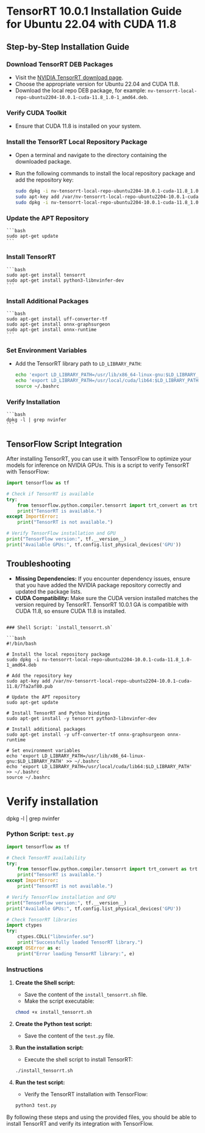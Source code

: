 # TensorRT 10.0.1 Installation Guide for Ubuntu 22.04 with CUDA 11.8

## Step-by-Step Installation Guide

### Download TensorRT DEB Packages
- Visit the [NVIDIA TensorRT download page](https://developer.nvidia.com/nvidia-tensorrt-download).
- Choose the appropriate version for Ubuntu 22.04 and CUDA 11.8.
- Download the local repo DEB package, for example: `nv-tensorrt-local-repo-ubuntu2204-10.0.1-cuda-11.8_1.0-1_amd64.deb`.

### Verify CUDA Toolkit
- Ensure that CUDA 11.8 is installed on your system.

### Install the TensorRT Local Repository Package
- Open a terminal and navigate to the directory containing the downloaded package.
- Run the following commands to install the local repository package and add the repository key:

    ```bash
    sudo dpkg -i nv-tensorrt-local-repo-ubuntu2204-10.0.1-cuda-11.8_1.0-1_amd64.deb
    sudo apt-key add /var/nv-tensorrt-local-repo-ubuntu2204-10.0.1-cuda-11.8/2C63AABB.pub
    sudo dpkg -i nv-tensorrt-local-repo-ubuntu2204-10.0.1-cuda-11.8_1.0-1_amd64.deb
    ```

### Update the APT Repository

    ```bash
    sudo apt-get update
    ```

### Install TensorRT

    ```bash
    sudo apt-get install tensorrt
    sudo apt-get install python3-libnvinfer-dev
    ```

### Install Additional Packages

    ```bash
    sudo apt-get install uff-converter-tf
    sudo apt-get install onnx-graphsurgeon
    sudo apt-get install onnx-runtime
    ```
    
### Set Environment Variables
- Add the TensorRT library path to `LD_LIBRARY_PATH`:

    ```bash
    echo 'export LD_LIBRARY_PATH=/usr/lib/x86_64-linux-gnu:$LD_LIBRARY_PATH' >> ~/.bashrc
    echo 'export LD_LIBRARY_PATH=/usr/local/cuda/lib64:$LD_LIBRARY_PATH' >> ~/.bashrc
    source ~/.bashrc
    ```
    
### Verify Installation

    ```bash
    dpkg -l | grep nvinfer
    ```


## TensorFlow Script Integration

After installing TensorRT, you can use it with TensorFlow to optimize your models for inference on NVIDIA GPUs. This is a script to verify TensorRT with TensorFlow:

```python
import tensorflow as tf

# Check if TensorRT is available
try:
    from tensorflow.python.compiler.tensorrt import trt_convert as trt
    print("TensorRT is available.")
except ImportError:
    print("TensorRT is not available.")

# Verify TensorFlow installation and GPU
print("TensorFlow version:", tf.__version__)
print("Available GPUs:", tf.config.list_physical_devices('GPU'))
```

## Troubleshooting
- **Missing Dependencies:** If you encounter dependency issues, ensure that you have added the NVIDIA package repository correctly and updated the package lists.
- **CUDA Compatibility:** Make sure the CUDA version installed matches the version required by TensorRT. TensorRT 10.0.1 GA is compatible with CUDA 11.8, so ensure CUDA 11.8 is installed.
```

### Shell Script: `install_tensorrt.sh`

```bash
#!/bin/bash

# Install the local repository package
sudo dpkg -i nv-tensorrt-local-repo-ubuntu2204-10.0.1-cuda-11.8_1.0-1_amd64.deb

# Add the repository key
sudo apt-key add /var/nv-tensorrt-local-repo-ubuntu2204-10.0.1-cuda-11.8/7fa2af80.pub

# Update the APT repository
sudo apt-get update

# Install TensorRT and Python bindings
sudo apt-get install -y tensorrt python3-libnvinfer-dev

# Install additional packages
sudo apt-get install -y uff-converter-tf onnx-graphsurgeon onnx-runtime

# Set environment variables
echo 'export LD_LIBRARY_PATH=/usr/lib/x86_64-linux-gnu:$LD_LIBRARY_PATH' >> ~/.bashrc
echo 'export LD_LIBRARY_PATH=/usr/local/cuda/lib64:$LD_LIBRARY_PATH' >> ~/.bashrc
source ~/.bashrc
```

# Verify installation
dpkg -l | grep nvinfer



### Python Script: `test.py`

```python
import tensorflow as tf

# Check TensorRT availability
try:
    from tensorflow.python.compiler.tensorrt import trt_convert as trt
    print("TensorRT is available.")
except ImportError:
    print("TensorRT is not available.")

# Verify TensorFlow installation and GPU
print("TensorFlow version:", tf.__version__)
print("Available GPUs:", tf.config.list_physical_devices('GPU'))

# Check TensorRT libraries
import ctypes
try:
    ctypes.CDLL("libnvinfer.so")
    print("Successfully loaded TensorRT library.")
except OSError as e:
    print("Error loading TensorRT library:", e)
```

### Instructions

1. **Create the Shell script:**
    - Save the content of the `install_tensorrt.sh` file.
    - Make the script executable:

    ```bash
    chmod +x install_tensorrt.sh
    ```

3. **Create the Python test script:**
    - Save the content of the `test.py` file.

4. **Run the installation script:**
    - Execute the shell script to install TensorRT:

    ```bash
    ./install_tensorrt.sh
    ```

5. **Run the test script:**
    - Verify the TensorRT installation with TensorFlow:

    ```bash
    python3 test.py
    ```

By following these steps and using the provided files, you should be able to install TensorRT and verify its integration with TensorFlow.
